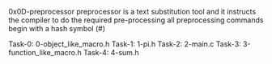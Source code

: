 0x0D-preprocessor
preprocessor is a text substitution tool and it instructs the compiler to do the required pre-processing
all preprocessing commands begin with a hash symbol (#)

Task-0: 0-object_like_macro.h
Task-1: 1-pi.h
Task-2: 2-main.c
Task-3: 3-function_like_macro.h
Task-4: 4-sum.h
